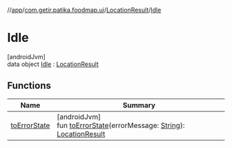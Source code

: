 //[app](../../../../index.md)/[com.getir.patika.foodmap.ui](../../index.md)/[LocationResult](../index.md)/[Idle](index.md)

# Idle

[androidJvm]\
data object [Idle](index.md) : [LocationResult](../index.md)

## Functions

| Name | Summary |
|---|---|
| [toErrorState](../to-error-state.md) | [androidJvm]<br>fun [toErrorState](../to-error-state.md)(errorMessage: [String](https://kotlinlang.org/api/latest/jvm/stdlib/kotlin/-string/index.html)): [LocationResult](../index.md) |
